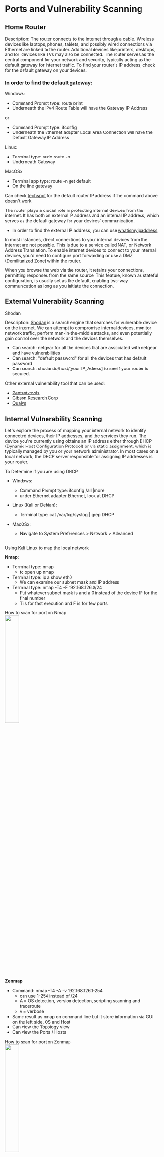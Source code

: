 # Ports and Vulnerability Scanning

<h2>Home Router</h2>

Description: The router connects to the internet through a cable. Wireless devices like laptops, phones, tablets, and possibly wired connections via Ethernet are linked to the router. Additional devices like printers, desktops, and IoT devices like TVs may also be connected. The router serves as the central component for your network and security, typically acting as the default gateway for internet traffic. To find your router's IP address, check for the default gateway on your devices.

<h3> In order to find the default gateway: </h3>

Windows:
  - Command Prompt type: route print
  - Underneath the IPv4 Route Table will have the Gateway IP Address

or
  - Command Prompt type: ifconfig
  - Underneath the Ethernet adapter Local Area Connection will have the Default Gateway IP Address

Linux:
  - Terminal type: sudo route -n
  - Underneath Gateway

MacOSx:
  - Terminal app type: route -n get default
  - On the line gateway

Can check [techspot](https://www.techspot.com/guides/287-default-router-ip-addresses/) for the default router IP address if the command above doesn't work

The router plays a crucial role in protecting internal devices from the internet. It has both an external IP address and an internal IP address, which serves as the default gateway for your devices' communication.
  - In order to find the external IP address, you can use [whatismyipaddress](https://whatismyipaddress.com/)

In most instances, direct connections to your internal devices from the internet are not possible. This is due to a service called NAT, or Network Address Translation. To enable internet devices to connect to your internal devices, you'd need to configure port forwarding or use a DMZ (Demilitarized Zone) within the router.


When you browse the web via the router, it retains your connections, permitting responses from the same source. This feature, known as stateful configuration, is usually set as the default, enabling two-way communication as long as you initiate the connection.

<h2></h2>

<h2>External Vulnerability Scanning</h2>

Shodan

Description: [Shodan](https://www.shodan.io/) is a search engine that searches for vulnerable device on the internet. We can attempt to compromise internal devices, monitor network traffic, perform man-in-the-middle attacks, and even potentially gain control over the network and the devices themselves.

  - Can search: netgear for all the devices that are associated with netgear and have vulnerabilities
  - Can search: "default password" for all the devices that has default password
  - Can search: shodan.io/host/[your IP_Adress] to see if your router is secured.

Other external vulnerability tool that can be used:
  
  - [Pentest-tools](https://pentest-tools.com/)
  - [Gibson Research Corp](https://www.grc.com/shieldsup)
  - [Qualys](https://www.qualys.com/community-edition/#/freescan)

<h2></h2>

<h2>Internal Vulnerability Scanning</h2>


Let's explore the process of mapping your internal network to identify connected devices, their IP addresses, and the services they run. The device you're currently using obtains an IP address either through DHCP (Dynamic Host Configuration Protocol) or via static assignment, which is typically managed by you or your network administrator. In most cases on a local network, the DHCP server responsible for assigning IP addresses is your router.

To Determine if you are using DHCP 

- Windows:
  - Command Prompt type: ifconfig /all |more
  - under Ethernet adapter Ethernet, look at DHCP

- Linux (Kali or Debian):
  - Terminal type: cat /var/log/syslog | grep DHCP

- MacOSx:
  - Navigate to System Preferences > Network > Advanced
 
<h2></h2>

Using Kali Linux to map the local network

**Nmap**:
  - Terminal type: nmap
    - to open up nmap
  - Terminal type: ip a show eth0
    - We can examine our subnet mask and IP address
  - Terminal type: nmap -T4 -F 192.168.126.0/24
    - Put whatever subnet mask is and a 0 instead of the device IP for the final number
    - T is for fast execution and F is for few ports

<p align="left">
How to scan for port on Nmap <br/>
<img src="https://i.imgur.com/1DxnVFn.png" height="30%" width="30%" alt=""/>
<br />

**Zenmap**:
  - Command: nmap -T4 -A -v 192.168.126.1-254
    - can use 1-254 instead of /24
    - A = OS detection, version detection, scripting scanning and traceroute
    - v = verbose
  - Same result as nmap on command line but it store information via GUI on the left side, OS and Host
  - Can view the Topology view 
  - Can view the Ports / Hosts
 
<p align="left">
How to scan for port on Zenmap <br/>
<img src="https://i.imgur.com/ltOoKhc.png" height="30%" width="30%" alt=""/>
<br />

<p align="left">
Zenmap Topology view <br/>
<img src="https://i.imgur.com/MAkghBD.png" height="30%" width="30%" alt=""/>
<br />

<p align="left">
Zenmap Ports / Hosts view <br/>
<img src="https://i.imgur.com/ra6RBVS.png" height="30%" width="30%" alt=""/>
<br />

Other internal vulnerability tool that can be used
  - [OpenVAS](https://www.openvas.org/)
  - [Tenable Nessus](https://www.tenable.com/products/nessus/nessus-essentials)
  - [Qualys](https://www.qualys.com/community-edition/#/freescan)
  - [Metasploitable](https://sourceforge.net/projects/metasploitable/files/Metasploitable2/)


